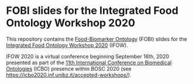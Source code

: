 # FOBI slides for the Integrated Food Ontology Workshop 2020

This repository contains the [Food-Biomarker Ontology](https://github.com/pcastellanoescuder/FoodBiomarkerOntology) (FOBI) slides for the [Integrated Food Ontology Workshop 2020](https://foodon.org/icbo-2020-food-workshop/) (IFOW).       

IFOW 2020 is a virtual conference beginning September 16th, 2020 presented as part of the [11th International Conference on Biomedical Ontologies](https://icbo2020.inf.unibz.it) (ICBO) presence within BOSC 2020 (see https://icbo2020.inf.unibz.it/accepted-workshops/).        